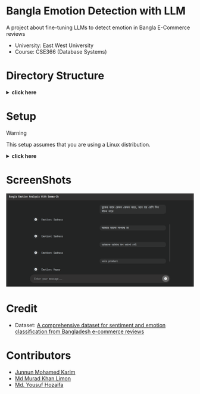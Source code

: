 # Bangla Emotion Detection with LLM

A project about fine-tuning LLMs to detect emotion in Bangla E-Commerce reviews

- University: East West University
- Course: CSE366 (Database Systems)

# Directory Structure

<details>
<summary><b>click here</b></summary>

```
EWU_CSE366_Emotion_Detection_Webapp
├── README.md
├── datasets
│   └── bangla_sentiment_and_emotion_analysis.csv
├── django_src
│   ├── db.sqlite3
│   ├── detection_app
│   │   ├── __init__.py
│   │   ├── admin.py
│   │   ├── apps.py
│   │   ├── migrations
│   │   │   ├── 0001_initial.py
│   │   │   └── __init__.py
│   │   ├── models.py
│   │   ├── static
│   │   ├── templates
│   │   │   └── detection_app
│   │   │       ├── base.html
│   │   │       └── home.html
│   │   ├── tests.py
│   │   ├── urls.py
│   │   └── views.py
│   ├── emotion_detection
│   │   ├── __init__.py
│   │   ├── asgi.py
│   │   ├── settings.py
│   │   ├── urls.py
│   │   └── wsgi.py
│   └── manage.py
├── docs
│   ├── cse366_project_details.pdf
│   ├── cse366_project_report__group_10.pdf
│   └── cse366_project_report_and_viva_guidelines.md
├── models
│   └── ollama_modelfile
├── notebooks
│   ├── finetune_gemma_2b_bangla_emotion_analysis__v1.1.0.ipynb
│   ├── finetune_gemma_2b_bangla_emotion_analysis__v3.3.1.ipynb
│   ├── finetune_gemma_2b_bangla_emotion_analysis__v3.4.0.ipynb
│   ├── finetune_gemma_2b_bangla_emotion_analysis__v3.4.1.ipynb
│   └── finetune_mistral_0.2_7b_bangla_emotion_analysis__v0.1.0.ipynb
├── requirements.txt
└── ss
    └── bangla_emotion_analysis.png
```

</details>

# Setup
> [!WARNING]  
> This setup assumes that you are using a Linux distribution.

<details>
<summary><b>click here</b></summary>

## Clone and Installation
- Install `python` using your package manager
- Install `ollama` following instructions from the official repo: [Ollama Github](https://github.com/ollama/ollama)
- Create a virtual environment in your preferred directory

    ```bash
    python -m venv bangla_emotion_llm
    ```

- Activate the virtual environment

    ```bash
    source bangla_emotion_llm
    ```

- Update `pip`

    ```bash
    python -m pip install --upgrade pip
    ```

- Clone this repo to your preferred directory

    ```bash
    git clone https://github.com/junnunkarim/EWU_CSE366_Emotion_Detection_Webapp
    ```

- Change current directory to the cloned directory

    ```bash
    cd EWU_CSE366_Emotion_Detection_Webapp
    ```

- Install necessary python libraries from the `requirements.txt`

    ```bash
    pip install -r requirements.txt
    ```

## Model Installation
- Download the model from this link - [emotion_analysis_gemma_2b__v3.4.0.gguf](https://drive.google.com/file/d/193nEIq3VgGzBaAgcFnTsOAmHvi7AW6gU/view)
- Move the downloaded model to the `models` directory
- Change directory to `models`

    ```bash
    cd models/
    ```

- Import the model using `ollama`

    ```bash
    ollama create "emotion_analysis_gemma_2b__v3.4.0" -f ollama_modelfile
    ```

- Change directory back to root of the cloned repo

    ```bash
    cd ../
    ```

## Start Server
- Open another terminal and start `ollama` server

    ```bash
    ollama serve
    ```

- In the original terminal, change directory to `django_src`

    ```bash
    cd django_src/
    ```

-  Start the django server

    ```bash
    python manage.py runserver
    ```

- Now you can visit the url `http://127.0.0.1:8000/` to see the test the fine-tuned LLM

</details>

# ScreenShots
![img](/ss/bangla_emotion_analysis.png)

# Credit
- Dataset: [A comprehensive dataset for sentiment and emotion classification from Bangladesh e-commerce reviews](https://www.sciencedirect.com/science/article/pii/S235234092400026X)

# Contributors
- [Junnun Mohamed Karim](https://www.github.com/junnunkarim)
- [Md Murad Khan Limon](https://github.com/muradkhanlimon)
- [Md. Yousuf Hozaifa](https://www.github.com/Yousuf-Hozaifa)
